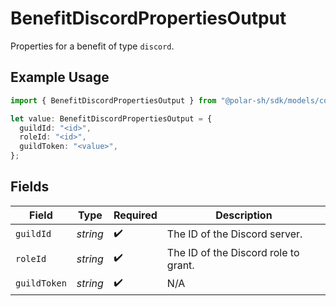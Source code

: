 # BenefitDiscordPropertiesOutput

Properties for a benefit of type `discord`.

## Example Usage

```typescript
import { BenefitDiscordPropertiesOutput } from "@polar-sh/sdk/models/components";

let value: BenefitDiscordPropertiesOutput = {
  guildId: "<id>",
  roleId: "<id>",
  guildToken: "<value>",
};
```

## Fields

| Field                                | Type                                 | Required                             | Description                          |
| ------------------------------------ | ------------------------------------ | ------------------------------------ | ------------------------------------ |
| `guildId`                            | *string*                             | :heavy_check_mark:                   | The ID of the Discord server.        |
| `roleId`                             | *string*                             | :heavy_check_mark:                   | The ID of the Discord role to grant. |
| `guildToken`                         | *string*                             | :heavy_check_mark:                   | N/A                                  |